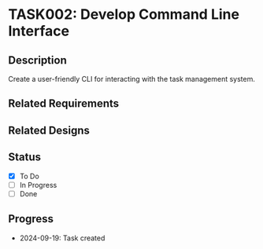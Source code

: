 # TASK002: Develop Command Line Interface

## Description
Create a user-friendly CLI for interacting with the task management system.

## Related Requirements
<!-- Add related requirement documents here -->

## Related Designs
<!-- Add related design documents here -->

## Status
- [x] To Do
- [ ] In Progress
- [ ] Done

## Progress
- 2024-09-19: Task created
